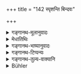 +++
title = "142 स्पृशन्ति बिन्दवः"

+++

<details><summary>गङ्गानथ-मूलानुवादः</summary>

The drops that touch the feet of one who is helping others to wash should be regarded as on the same footing as those on the ground; and he is not rendered impure by them.—(140)
</details>

<details><summary>मेधातिथिः</summary>

**परान् आचमयतः** परेभ्य आचमनं ददत इत्य् अर्थः । एतद् उक्तं भवति । यः परस्मा आचमनं ददाति तस्याचमयितृहस्ताद् अधो ऽङ्गुलिविवरेभ्यः पतद्भिर् उद**बिन्दुभिर्** भूम्यभिघातोत्थैर् यद् आचामनस्य दातुः **पादौ स्पृश्येते** तदा न तैर् अशुचिर् भवति । 

**भौमिकैर्** यथानुपहतायां भुमौ स्थिताः काश्चिद् उदकमात्राः शुद्धा एवं ते ऽप्य् उच्छिष्टा हस्तात् पतन्त उदबिन्दवः ।  
**न तैः** स्पृष्टः **अप्रयतः** अशुचिः । 

**पर**ग्रहणाद् य आचामति तेन तत्संसर्गो रक्षितव्यः अन्येन च समिपस्थेन । **पाद**ग्रहणाच् च जङ्घाद्यन्तस्पर्शो दुष्ट एव ॥ ५.१४० ॥
</details>

<details><summary>गङ्गानथ-भाष्यानुवादः</summary>

‘*Helping others to wash*,’—*i.e*. offering water to other persons.

The meaning is as follows When one is pouring water for another person and the latter begins to sip water, if drops of water flowing out from between the fingers of that person happen to fall on the ground and rising from it, touch the feet of the man who is offering the water,—that man is not made impure by them.

‘*Those on the ground*’.—The drops of water fulling from the hand of the washing person, though unclean, should be regarded to be as clean as small quantities of water collected on clean ground.

‘*By them*,’— touched, the man does not become impure.—(140)
</details>

<details><summary>गङ्गानथ-टिप्पन्यः</summary>

(Verse 142 of others.)

This verse is quoted in *Aparārka* (p. 276);—in *Parāśaramādhava* (Ācāra, p. 228), which notes that *pādau* here include the other limbs also;—and in *Vīramitrodaya* (Āhnika, p. 113), which adds the following notes:—

The construction is *parān ācāmayataḥ*; —*bhūmigaiḥ* means ‘the drops of water falling on the ground’;—the use of the term *ācāmayataḥ* implies that if the drops of water fallen from the washings of one man happen to touch others than the one who is helping in the washing,—then those latter do become impure;—*pādau* includes other parts of the body also,—in *Smṛtisāroddhāra* (p. 251),—in *Hemādri* (Śrāddha, p. 972), which says that the construction is *parānācamayataḥ pādau*, and the meaning is that ‘when one is pouring water for another person rinsing his mouth, then if the water dropped by the latter falls upon the feet of the former, it does not make him unclean, because that water is
*bhaumikaiḥ samāḥ*, clean as any ordinary water on the ground,—it
follows that this refers only to the man who is pouring water for the other; other persons standing by do become unclean by the water-drops falling on then feet,—in *Nityācārapradīpa* (p. 281);—and in
*Śuddhikaumudī* (p. 353).
</details>

<details><summary>गङ्गानथ-तुल्य-वाक्यानि</summary>

*Baudhāyana* (1.10.34).—‘Where drops of water touch the feet of a man
who is offering water to others for washing, no defilement is caused by them. They are as pure as water collected on the ground.’

*Vaśiṣṭha* (3.42).—‘One is not defiled by the drops which fall on his
feet, while he is offering water to others for sipping; they are declared to he as good as water on the ground.’

*Viṣṇu* (23.54).—‘Drops trickling on the feet of a man holding water for
others for sipping, are considered to be equal to waters springing from the earth; by them he is not defiled.’

*Yājñavalkya* (1.195).—(See above, under 139.)
</details>

<details><summary>Bühler</summary>

142	Drops which trickle on the feet of him who offers water for sipping to others, must be considered as equal to (water collected on the ground; they render him not impure.
</details>
